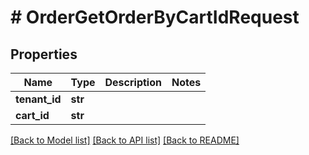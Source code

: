 # # OrderGetOrderByCartIdRequest


## Properties 


Name | Type | Description | Notes
------------ | ------------- | ------------- | -------------
**tenant_id**| **str** |   |
**cart_id**| **str** |   |


[[Back to Model list]](../../README.md#models) [[Back to API list]](../../README.md#endpoints) [[Back to README]](../../README.md)

